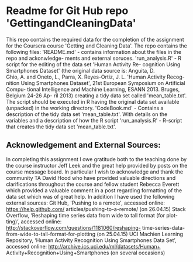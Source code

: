 Readme for Git Hub repo 'GettingandCleaningData'
================================================

This repo contains the required data for the completion of the assignment for 
the Coursera course 'Getting and Cleaning Data'.
The repo contains the following files:
'README.md' - contains information about the files in the repo and ackonwledge-
ments and external soruces.
'run_analysis.R' - R script for the editing of the data set 'Human Activity Re-
cognition Using Smartphones Dataset' (the original data source is: Anguita, D.  
Ghio, A. and Oneto, L., Parra, X. Reyes-Ortiz, J. L. 'Human Activity Recog-
nition Using Smartphones Dataset', 21st European Symposium on Artificial Compu-
tional Intelligence and Machine Learning, ESANN 2013. Bruges, Belgium 24-26 Ap-
ril 2013) creating a tidy data set called 'mean_table.txt'. The script should be
executed in R having the original data set available (unpacked) in the working 
directory.
'CodeBook.md' - Contains a description of the tidy data set 'mean_table.txt'. 
With details on the variables and a description of how the R script 
'run_analysis.R' - R-script that creates the tidy data set 'mean_table.txt'.

Acknowledgement and External Sources:
-------------------------------------
In completing this assignment I owe gratitude both to the teaching done by the
course instructor Jeff Leek and the great help provided by posts on the course 
message board. In particular I wish to acknowledge and thank the community TA 
David Hood who have provided valuable directions and clarifications throughout 
the course and fellow student Rebecca Everett which provided a valuable comment 
in a post regarding formatting of the data set which was of great help. In 
addition I have used the following external sources:
Git Hub, 'Pushing to a remote', accessed online: https://help.github.com/
articles/pushing-to-a-remote/ (on 26.04.15)
Stack Overflow, ‘Reshaping time series data from wide to tall format (for plot-
ting)’, accessed online: http://stackoverflow.com/questions/1181060/reshaping-
time-series-data-from-wide-to-tall-format-for-plotting (on 25.04.15)
UCI Machien Learning Repository, ‘Human Activity Recognition Using Smartphones
Data Set’, accessed online: http://archive.ics.uci.edu/ml/datasets/Human+
Activity+Recognition+Using+Smartphones (on several occasions)